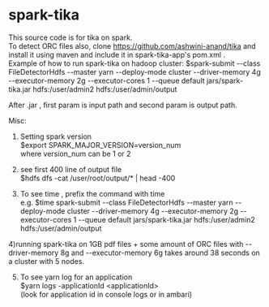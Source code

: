 # spark-tika
This source code is for tika on spark. <br />
To detect ORC files also, clone https://github.com/ashwini-anand/tika and install it using maven and include it in spark-tika-app's pom.xml .<br />
Example of how to run spark-tika on hadoop cluster:
$spark-submit --class FileDetectorHdfs --master yarn --deploy-mode cluster --driver-memory 4g --executor-memory 2g --executor-cores 1 --queue default jars/spark-tika.jar hdfs:/user/admin2 hdfs:/user/admin/output <br/>

After .jar , first param is input path and second param is output path.

Misc: <br />
1) Setting spark version <br />
$export SPARK_MAJOR_VERSION=version_num <br />
 where version_num can be 1 or 2<br />

2) see first 400 line of output file <br />
$hdfs dfs -cat /user/root/output/* | head -400

3) To see time , prefix the command with time <br />
e.g. $time spark-submit --class FileDetectorHdfs --master yarn --deploy-mode cluster --driver-memory 4g --executor-memory 2g --executor-cores 1 --queue default jars/spark-tika.jar hdfs:/user/admin2 hdfs:/user/admin/output <br/>

4)running spark-tika on 1GB pdf files + some amount of ORC files with --driver-memory 8g and --executor-memory 6g takes around 38 seconds on a cluster with 5 nodes. <br />
 
5) To see yarn log for an application <br />
$yarn logs -applicationId \<applicationId\>   <br />
(look for application id in console logs or in ambari)  <br />
